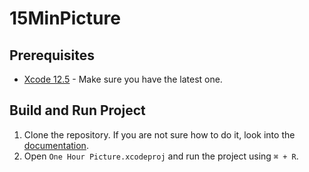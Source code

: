 # 15MinPicture

## Prerequisites

- [Xcode 12.5](https://developer.apple.com/download/) - Make sure you have the latest one.

## Build and Run Project

1. Clone the repository. If you are not sure how to do it, look into the [documentation](https://docs.github.com/en/repositories/creating-and-managing-repositories/cloning-a-repository).
2. Open ```One Hour Picture.xcodeproj``` and run the project using ```⌘ + R```.
